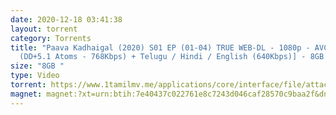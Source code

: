 ```yaml
---
date: 2020-12-18 03:41:38
layout: torrent
category: Torrents
title: "Paava Kadhaigal (2020) S01 EP (01-04) TRUE WEB-DL - 1080p - AVC - [Tamil
  (DD+5.1 Atoms - 768Kbps) + Telugu / Hindi / English (640Kbps)] - 8GB - ESub :"
size: "8GB "
type: Video
torrent: https://www.1tamilmv.me/applications/core/interface/file/attachment.php?id=70301
magnet: magnet:?xt=urn:btih:7e40437c022761e8c7243d046caf28570c9baa2f&dn=www.1TamilMV.me%20-%20Paava%20Kadhaigal%20(2020)%20S01%20EP%20(01-04)%20TRUE%20WEB-DL%20-%201080p%20-%20AVC%20-%20(DD%2b5.1%20-%20640kbps)%20%5bTam%20(768Kbps)%20%2b%20Tel%20%2b%20Hin%20%2b%20Eng%5d%20-%208GB%20-%20ESub&tr=udp%3a%2f%2fp4p.arenabg.com%3a1337%2fannounce&tr=http%3a%2f%2fpow7.com%3a80%2fannounce&tr=udp%3a%2f%2ftracker.tiny-vps.com%3a6969%2fannounce&tr=http%3a%2f%2ftracker2.itzmx.com%3a6961%2fannounce&tr=udp%3a%2f%2f151.80.120.114%3a2710%2fannounce&tr=udp%3a%2f%2f9.rarbg.com%3a2790%2fannounce&tr=udp%3a%2f%2f9.rarbg.to%3a2740%2fannounce&tr=udp%3a%2f%2fopen.stealth.si%3a80%2fannounce&tr=udp%3a%2f%2ftracker.leechers-paradise.org%3a6969%2fannounce&tr=udp%3a%2f%2ftracker.opentrackr.org%3a1337%2fannounce&tr=http%3a%2f%2ft.nyaatracker.com%3a80%2fannounce
---
```

